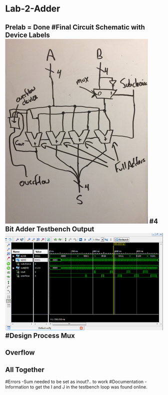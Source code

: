 Lab-2-Adder
===========

Prelab = Done
#Final Circuit Schematic with Device Labels
![Alt Text](https://github.com/RyanRedhead/Lab-2-Adder/blob/master/FinalPicture.PNG?raw=true)
#4 Bit Adder Testbench Output
![Alt Text](https://github.com/RyanRedhead/Lab-2-Adder/blob/master/lab2_4bit_testbench.PNG?raw=true)
#Design Process
Mux
-
Overflow
-
All Together
-
#Errors
-Sum needed to be set as inout?.. to work
#Documentation
-Information to get the I and J in the testbench loop was found online.

